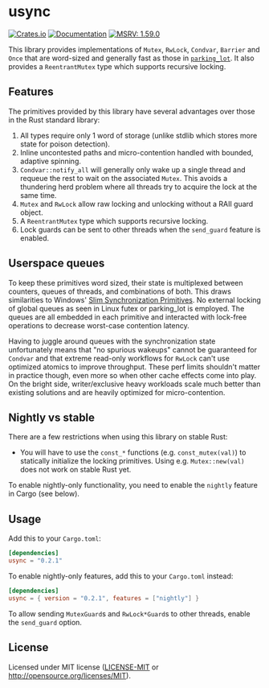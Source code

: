 usync
============

[![Crates.io](https://img.shields.io/crates/v/usync.svg)](https://crates.io/crates/usync)
[![Documentation](https://docs.rs/usync/badge.svg)](https://docs.rs/usync/)
[![MSRV: 1.59.0](https://flat.badgen.net/badge/MSRV/1.59.0/purple)](https://blog.rust-lang.org/2022/02/24/Rust-1.59.0.html)

This library provides implementations of `Mutex`, `RwLock`, `Condvar`, `Barrier` and
`Once` that are word-sized and generally fast as those in [`parking_lot`](https://crates.io/crates/parking_lot).
It also provides a `ReentrantMutex` type which supports recursive locking. 

## Features

The primitives provided by this library have several advantages over those
in the Rust standard library:

1. All types require only 1 word of storage (unlike stdlib which stores
   more state for poison detection).
2. Inline uncontested paths and micro-contention handled with bounded,
   adaptive spinning.
3. `Condvar::notify_all` will generally only wake up a single thread and requeue the
    rest to wait on the associated `Mutex`. This avoids a thundering herd
    problem where all threads try to acquire the lock at the same time.
4. `Mutex` and `RwLock` allow raw locking and unlocking without a RAII guard object.
5. A `ReentrantMutex` type which supports recursive locking.
6. Lock guards can be sent to other threads when the `send_guard` feature is
    enabled.

## Userspace queues

To keep these primitives word sized, their state is multiplexed between 
counters, queues of threads, and combinations of both. This draws similarities
to Windows' [Slim Synchronization Primitives](https://docs.microsoft.com/en-us/archive/msdn-magazine/2007/june/concurrency-synchronization-primitives-new-to-windows-vista). No external locking
of global queues as seen in Linux futex or parking_lot is employed. The queues are all
embedded in each primitive and interacted with lock-free operations to decrease worst-case contention latency.

Having to juggle around queues with the synchronization state unfortunately means
that "no spurious wakeups" cannot be guaranteed for `Condvar` and that extreme read-only workflows
for `RwLock` can't use optimized atomics to improve throughput. These perf limits shouldn't matter
in practice though, even more so when other cache effects come into play. On the bright side, 
writer/exclusive heavy workloads scale much better than existing solutions and are heavily
optimized for micro-contention.

## Nightly vs stable

There are a few restrictions when using this library on stable Rust:

- You will have to use the `const_*` functions (e.g. `const_mutex(val)`) to
  statically initialize the locking primitives. Using e.g. `Mutex::new(val)`
  does not work on stable Rust yet.

To enable nightly-only functionality, you need to enable the `nightly` feature
in Cargo (see below).

## Usage

Add this to your `Cargo.toml`:

```toml
[dependencies]
usync = "0.2.1"
```

To enable nightly-only features, add this to your `Cargo.toml` instead:

```toml
[dependencies]
usync = { version = "0.2.1", features = ["nightly"] }
```

To allow sending `MutexGuard`s and `RwLock*Guard`s to other threads, enable the
`send_guard` option.

## License

Licensed under MIT license ([LICENSE-MIT](LICENSE-MIT) or http://opensource.org/licenses/MIT).
